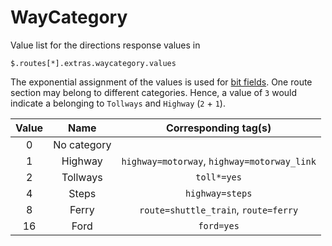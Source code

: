 # WayCategory

Value list for the directions response values in

```jsonpath
$.routes[*].extras.waycategory.values
```

The exponential assignment of the values is used for [bit fields](http://eddmann.com/posts/using-bit-flags-and-enumsets-in-java/). One route section may belong to different categories. Hence, a value of `3` would indicate a belonging to `Tollways` and `Highway` (`2` + `1`).

| Value |     Name    |             Corresponding tag(s)            |
|:-----:|:-----------:|:-------------------------------------------:|
|   0   | No category |                                             |
|   1   |   Highway   | `highway=motorway`, `highway=motorway_link` |
|   2   |   Tollways  |                 `toll*=yes`                 |
|   4   |    Steps    |               `highway=steps`               |
|   8   |    Ferry    |     `route=shuttle_train`, `route=ferry`    |
|   16  |     Ford    |                  `ford=yes`                 |

[//]: # (keep in sync with org.heigit.ors.routing.FormerWayCategory.java)
